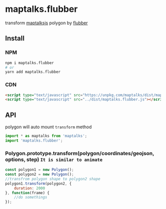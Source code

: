 # maptalks.flubber

transform [maptalksjs](https://github.com/maptalks/maptalks.js) polygon by [flubber](https://github.com/veltman/flubber)

## Install

### NPM

```sh
npm i maptalks.flubber
# or
yarn add maptalks.flubber
```

### CDN

```html
<script type="text/javascript" src="https://unpkg.com/maptalks/dist/maptalks.min.js"></script>
<script type="text/javascript" src="../dist/maptalks.flubber.js"></script>
```

## API

polygon will auto mount `transform` method

```js
import * as maptalks from 'maptalks';
import 'maptalks.flubber';
```

### Polygon.prototype.transform(polygon/coordinates/geojson, options, step) `It is similar to animate`

```js
const polygon1 = new Polygon();
const polygon2 = new Polygon();
//transfrom polygon shape to polygon2 shape
polygon1.transform(polygon2, {
    duration: 2000
}, function(frame) {
    //do somethings
});
```
